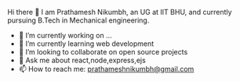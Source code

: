 Hi there 👋
I am Prathamesh Nikumbh, an UG at IIT BHU,
and currently pursuing B.Tech in Mechanical engineering.

- 🔭 I’m currently working on ...
- 🌱 I’m currently learning web development 
- 👯 I’m looking to collaborate on open source projects
- 💬 Ask me about react,node,express,ejs
- 📫 How to reach me: prathameshnikumbh@gmail.com
